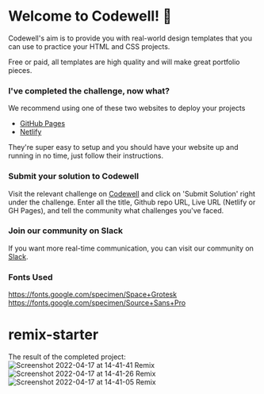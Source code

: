 
# Welcome to Codewell! 👋

Codewell's aim is to provide you with real-world design templates that you can use to practice your HTML and CSS projects. 

Free or paid, all templates are high quality and will make great portfolio pieces.

### I've completed the challenge, now what?

We recommend using one of these two websites to deploy your projects

- [GitHub Pages](https://pages.github.com/)
- [Netlify](https://www.netlify.com/)

They're super easy to setup and you should have your website up and running in no time, just follow their instructions.


### Submit your solution to Codewell

Visit the relevant challenge on [Codewell](https://codewell.cc) and click on 'Submit Solution' right under the challenge.
Enter all the title, Github repo URL, Live URL (Netlify or GH Pages), and tell the community what challenges you've faced.

### Join our community on Slack

If you want more real-time communication, you can visit our community on [Slack](https://join.slack.com/t/codewell-hq/shared_invite/zt-ni8c9g8h-gNYWrmqQ3Uh37dcLg9~LMQ). 


### Fonts Used
https://fonts.google.com/specimen/Space+Grotesk
https://fonts.google.com/specimen/Source+Sans+Pro
# remix-starter
The result of the completed project:
![Screenshot 2022-04-17 at 14-41-41 Remix](https://user-images.githubusercontent.com/82536545/163714738-3612a38e-4351-45c9-8265-2f6b3765fd59.png)
![Screenshot 2022-04-17 at 14-41-26 Remix](https://user-images.githubusercontent.com/82536545/163714755-504df251-2c72-4edc-8563-a1fd57a55c56.png)
![Screenshot 2022-04-17 at 14-41-05 Remix](https://user-images.githubusercontent.com/82536545/163714767-0a893ddd-7918-4e43-a182-c6e4a798096a.png)

